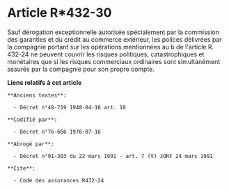 # Article R*432-30

Sauf dérogation exceptionnelle autorisée spécialement par la commission des garanties et du crédit au commerce extérieur, les
polices délivrées par la compagnie portant sur les opérations mentionnées au b de l'article R. 432-24 ne peuvent couvrir les
risques politiques, catastrophiques et monétaires que si les risques commerciaux ordinaires sont simultanément assurés par la
compagnie pour son propre compte.

**Liens relatifs à cet article**

	**Anciens textes**:

	  - Décret n°48-719 1948-04-16 art. 10

	**Codifié par**:

	  - Décret n°76-666 1976-07-16

	**Abrogé par**:

	  - Décret n°91-303 du 22 mars 1991 - art. 7 (V) JORF 24 mars 1991

	**Cite**:

	  - Code des assurances R432-24
